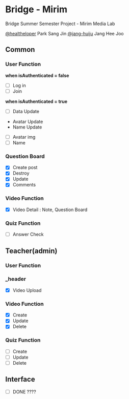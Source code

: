 # Bridge - Mirim

Bridge Summer Semester Project - Mirim Media Lab 

[@healtheloper](https://github.com/healtheloper) Park Sang Jin
[@jang-huiju](https://github.com/jang-huiju) Jang Hee Joo

## Common

### User Function
**when isAuthenticated = false**
- [ ] Log in
- [ ] Join

**when isAuthenticated = true**
- [ ] Data Update
- Avatar Update
- Name Update

- [ ] Avatar img
- [ ] Name

### Question Board
- [x] Create post
- [x] Destroy
- [x] Update
- [x] Comments

### Video Function
- [x] Video Detail : Note, Question Board

### Quiz Function
- [ ] Answer Check

## Teacher(admin)

### User Function
### _header
- [x] Video Upload

### Video Function
- [x] Create
- [x] Update 
- [x] Delete 
### Quiz Function
- [ ] Create
- [ ] Update
- [ ] Delete
## Interface
- [ ] DONE ????